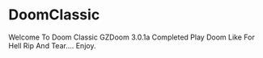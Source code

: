 # DoomClassic
Welcome To Doom Classic
GZDoom 3.0.1a Completed
Play Doom Like For Hell
Rip And Tear....
Enjoy.
